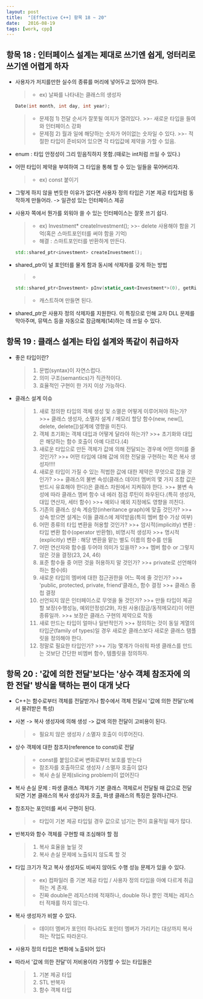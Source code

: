 ```yaml
---
layout: post
title:  "[Effective C++] 항목 18 ~ 20"
date:   2016-08-19
tags: [work, cpp]
---
```


## 항목 18 : 인터페이스 설계는 제대로 쓰기엔 쉽게, 엉터리로 쓰기엔 어렵게 하자 
- 사용자가 저지를만한 실수의 종류를 머리에 넣어두고 있어야 한다. 
	>+ ex) 날짜를 나타내는 클래스의 생성자 
	```cpp
	Date(int month, int day, int year); 
	```
	>+ 문제점 1) 전달 순서가 잘못될 여지가 열려있다. 
		>>- 새로운 타입을 들여와 인터페이스 강화 
	>+ 문제점 2) 월과 일에 해당하는 숫자가 어이없는 숫자일 수 있다. 
		>>- 적절한 타입이 준비되어 있으면 각 타입값에 제약을 가할 수 있음. 

- enum : 타입 안정성이 그리 믿음직하지 못함.(때로는 int처럼 쓰일 수 있다.) 
- 어떤 타입이 제약을 부여하여 그 타입을 통해 할 수 있는 일들을 묶어버리자. 
	>+ ex) const 붙이기 
- 그렇게 하지 않을 번듯한 이유가 없다면 사용자 정의 타입은 기본 제공 타입처럼 동작하게 만들어라. -> 일관성 있는 인터페이스 제공
- 사용자 쪽에서 뭔가를 외워야 쓸 수 있는 인터페이스는 잘못 쓰기 쉽다. 
	>+ ex) Investment* createInvestment(); 
		>>- delete 사용해야 함을 기억(혹은 스마트포인터를 써야 함을 기억) 
	>+ 해결 : 스마트포인터를 반환하게 만든다. 
	```cpp
    std::shared_ptr<investment> createInvestment(); 
    ```
- shared_ptr이 널 포인터를 물게 함과 동시에 삭제자를 갖게 하는 방법 
	>+
	```cpp
	std::shared_ptr<Investment> pInv(static_cast<Investment*>(0), getRidOfInvestment); 
	```
	>+ 캐스트하며 만들면 된다.
- shared_ptr은 사용자 정의 삭제자를 지원한다. 이 특징으로 인해 교차 DLL 문제를 막아주며, 뮤텍스 등을 자동으로 잠금해제(14)하는 데 쓰일 수 있다. 

## 항목 19 : 클래스 설계는 타입 설계와 똑같이 취급하자 
- 좋은 타입이란? 
	>1. 문법(syntax)이 자연스럽다. 
	>2. 의미 구조(semantics)가 직관적이다. 
	>3. 효율적인 구현이 한 가지 이상 가능하다. 

- 클래스 설계 이슈 
	>1. 새로 정의한 타입의 객체 생성 및 소멸은 어떻게 이루어져야 하는가? 
		>>+ 클래스 생성자, 소멸자 설계 / 메모리 할당 함수(new, new[], delete, delete[])설계에 영향을 미친다. 
	>2. 객체 초기화는 객체 대입과 어떻게 달라야 하는가? 
		>>+ 초기화와 대입은 해당하는 함수 호출이 아예 다르다.(4) 
	>3. 새로운 타입으로 만든 객체가 값에 의해 전달되는 경우에 어떤 의미를 줄 것인가? 
		>>+ 어떤 타입에 대해 값에 의한 전달을 구현하는 쪽은 복사 생성자!!!! 
	>4. 새로운 타입이 가질 수 있는 적법한 값에 대한 제약은 무엇으로 잡을 것인가? 
		>>+ 클래스의 불변 속성(클래스 데이터 멤버의 몇 가지 조합 값은 반드시 유효해야 한다)은 클래스 차원에서 지켜줘야 한다. 
		>>+ 불변 속성에 따라 클래스 멤버 함수 내 에러 점검 루틴이 좌우된다.(특히 생성자, 대입 연산자, 세터 함수) 
		>>+ 예외나 예외 지정에도 영향을 끼친다. 
	>5. 기존의 클래스 상속 계승망(inheritance graph)에 맞출 것인가? 
		>>+ 상속 받으면 설계는 이들 클래스에 제약받음(특히 멤버 함수 가상 여부) 
	>6. 어떤 종류의 타입 변환을 허용할 것인가? 
		>>+ 암시적(implicitly) 변환 : 타입 변환 함수(operator 반환형), 비명시적 생성자 
		>>+ 명시적(explicitly) 변환 : 해당 변환을 맡는 별도 이름의 함수를 만듦 
	>7. 어떤 연산자와 함수를 두어야 의미가 있을까? 
		>>+ 멤버 함수 or 그렇지 않은 것을 결정(23, 24, 46) 
	>8. 표준 함수들 중 어떤 것을 허용하지 말 것인가? 
		>>+ private로 선언해야 하는 함수(6) 
	>9. 새로운 타입의 멤버에 대한 접근권한을 어느 쪽에 줄 것인가? 
		>>+ 'public, protected, private, friend'클래스, 함수 결정 
		>>+ 클래스 중첩 결정 
	>10. 선언되지 않은 인터페이스로 무엇을 둘 것인가? 
		>>+ 만들 타입이 제공할 보장(수행성능, 예외안정성(29), 자원 사용(잠금/동적메모리)이 어떤 종류일까. 
		>>+ 보장은 클래스 구현의 제약으로 작동 
	>11. 새로 만드는 타입이 얼마나 일반적인가 
		>>+ 정의하는 것이 동일 계열의 타입군(family of types)일 경우 새로운 클래스보다 새로운 클래스 탬플릿을 정의해야 한다. 
	>12. 정말로 필요한 타입인가? 
		>>+ 기능 몇개가 아쉬워 파생 클래스를 만드는 것보단 간단한 비멤버 함수, 템플릿을 정의하자. 

## 항목 20 : '값에 의한 전달'보다는 '상수 객체 참조자에 의한 전달' 방식을 택하는 편이 대개 낫다 
- C++는 함수로부터 객체를 전달받거나 함수에서 객체 전달시 '값에 의한 전달'(c에서 물려받은 특성) 
- 사본 -> 복사 생성자에 의해 생성 -> 값에 의한 전달이 고비용이 된다. 
	>+ 필요치 않은 생성자 / 소멸자 호출이 이루어진다. 
- 상수 객체에 대한 참조자(reference to const)로 전달 
	>+ const를 붙임으로써 변화로부터 보호를 받는다 
	>+ 참조자를 호출하므로 생성자 / 소멸자 호출이 없다 
	>+ 복사 손실 문제(slicing problem)이 없어진다 

- 복사 손실 문제 : 파생 클래스 객체가 기본 클래스 객체로서 전달될 때 값으로 전달되면 기본 클래스의 복사 생성자가 호출, 파생 클래스의 특징은 잘려나간다.
- 참조자는 포인터를 써서 구현이 된다. 
	>+ 타입이 기본 제공 타입일 경우 값으로 넘기는 편이 효율적일 때가 많다. 
- 반복자와 함수 객체를 구현할 때 조심해야 할 점 
	>1. 복사 효율을 높일 것 
	>2. 복사 손실 문제에 노출되지 않도록 할 것 
- 타입 크기가 작고 복사 생성자도 비싸지 않아도 수행 성능 문제가 있을 수 있다. 
	>+ ex) 컴파일러 중 기본 제공 타입 / 사용자 정의 타입을 아예 다르게 취급하는 게 존재. 
    >+ 진짜 double은 레지스터에 적재하나, double 하나 뿐인 객체는 레지스터 적재를 하지 않는다. 
    
- 복사 생성자가 비쌀 수 있다. 
	>+ 데이터 멤버가 포인터 하나라도 포인터 멤버가 가리키는 대상까지 복사하는 작업도 따라온다. 
- 사용자 정의 타입은 변화에 노출되어 있다 
- 따라서 '값에 의한 전달'이 저비용이라 가정할 수 있는 타입들은 
	>1. 기본 제공 타입 
	>2. STL 반복자 
	>3. 함수 객체 타입 
